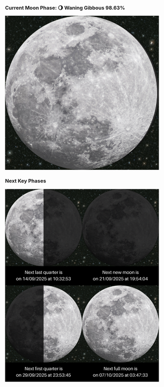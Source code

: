 ### Current Moon Phase: 🌖 Waning Gibbous 98.63%
![Moon Phase](moonphase.png)
### Next Key Phases
![Gallery](gallery.png)